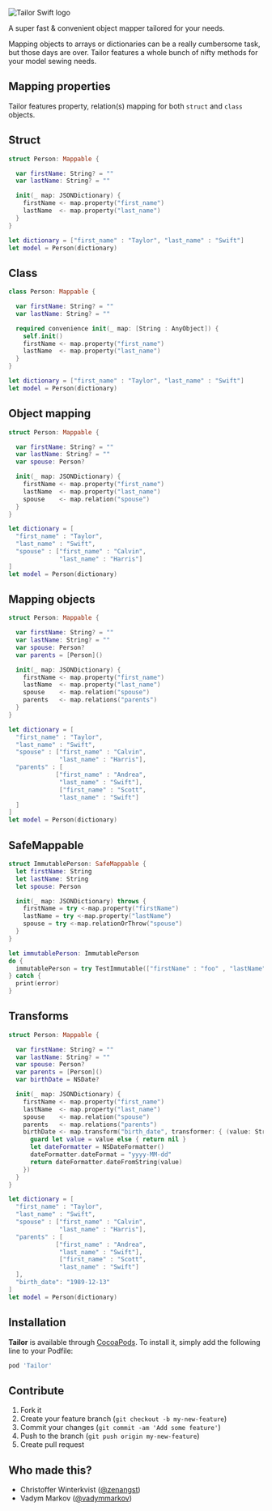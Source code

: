 ![Tailor Swift logo](https://raw.githubusercontent.com/zenangst/Tailor/master/Images/logo_v1.png)

A super fast & convenient object mapper tailored for your needs.

Mapping objects to arrays or dictionaries can be a really cumbersome task, but those
days are over. Tailor features a whole bunch of nifty methods for your model sewing needs.

## Mapping properties

Tailor features property, relation(s) mapping for both `struct` and `class` objects.

## Struct
```swift
struct Person: Mappable {

  var firstName: String? = ""
  var lastName: String? = ""

  init(_ map: JSONDictionary) {
    firstName <- map.property("first_name")
    lastName  <- map.property("last_name")
  }
}

let dictionary = ["first_name" : "Taylor", "last_name" : "Swift"]
let model = Person(dictionary)
```

## Class
```swift
class Person: Mappable {

  var firstName: String? = ""
  var lastName: String? = ""

  required convenience init(_ map: [String : AnyObject]) {
    self.init()
    firstName <- map.property("first_name")
    lastName  <- map.property("last_name")
  }
}

let dictionary = ["first_name" : "Taylor", "last_name" : "Swift"]
let model = Person(dictionary)
```

## Object mapping

```swift
struct Person: Mappable {

  var firstName: String? = ""
  var lastName: String? = ""
  var spouse: Person?

  init(_ map: JSONDictionary) {
    firstName <- map.property("first_name")
    lastName  <- map.property("last_name")
    spouse    <- map.relation("spouse")
  }
}

let dictionary = [
  "first_name" : "Taylor",
  "last_name" : "Swift",
  "spouse" : ["first_name" : "Calvin",
              "last_name" : "Harris"]
]
let model = Person(dictionary)
```

## Mapping objects

```swift
struct Person: Mappable {

  var firstName: String? = ""
  var lastName: String? = ""
  var spouse: Person?
  var parents = [Person]()

  init(_ map: JSONDictionary) {
    firstName <- map.property("first_name")
    lastName  <- map.property("last_name")
    spouse    <- map.relation("spouse")
    parents   <- map.relations("parents")
  }
}

let dictionary = [
  "first_name" : "Taylor",
  "last_name" : "Swift",
  "spouse" : ["first_name" : "Calvin",
              "last_name" : "Harris"],
  "parents" : [
             ["first_name" : "Andrea",
              "last_name" : "Swift"],
              ["first_name" : "Scott",
              "last_name" : "Swift"]
  ]
]
let model = Person(dictionary)
```

## SafeMappable
```swift
struct ImmutablePerson: SafeMappable {
  let firstName: String
  let lastName: String
  let spouse: Person

  init(_ map: JSONDictionary) throws {
    firstName = try <-map.property("firstName")
    lastName = try <-map.property("lastName")
    spouse = try <-map.relationOrThrow("spouse")
  }
}

let immutablePerson: ImmutablePerson
do {
  immutablePerson = try TestImmutable(["firstName" : "foo" , "lastName" : "bar"])
} catch {
  print(error)
}
```

## Transforms

```swift
struct Person: Mappable {

  var firstName: String? = ""
  var lastName: String? = ""
  var spouse: Person?
  var parents = [Person]()
  var birthDate = NSDate?

  init(_ map: JSONDictionary) {
    firstName <- map.property("first_name")
    lastName  <- map.property("last_name")
    spouse    <- map.relation("spouse")
    parents   <- map.relations("parents")
    birthDate <- map.transform("birth_date", transformer: { (value: String?) -> NSDate? in
      guard let value = value else { return nil }
      let dateFormatter = NSDateFormatter()
      dateFormatter.dateFormat = "yyyy-MM-dd"
      return dateFormatter.dateFromString(value)
    })
  }
}

let dictionary = [
  "first_name" : "Taylor",
  "last_name" : "Swift",
  "spouse" : ["first_name" : "Calvin",
              "last_name" : "Harris"],
  "parents" : [
             ["first_name" : "Andrea",
              "last_name" : "Swift"],
              ["first_name" : "Scott",
              "last_name" : "Swift"]
  ],
  "birth_date": "1989-12-13"
]
let model = Person(dictionary)
```

## Installation

**Tailor** is available through [CocoaPods](http://cocoapods.org). To install
it, simply add the following line to your Podfile:

```ruby
pod 'Tailor'
```

## Contribute

1. Fork it
2. Create your feature branch (`git checkout -b my-new-feature`)
3. Commit your changes (`git commit -am 'Add some feature'`)
4. Push to the branch (`git push origin my-new-feature`)
5. Create pull request


## Who made this?

- Christoffer Winterkvist ([@zenangst](https://twitter.com/zenangst))
- Vadym Markov ([@vadymmarkov](https://twitter.com/vadymmarkov))
